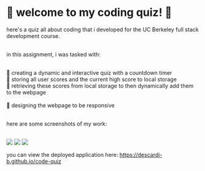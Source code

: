 # 🌸 welcome to my coding quiz! 🌸 

here's a quiz all about coding that i developed for the UC Berkeley full stack development course. <br /><br />

in this assignment, i was tasked with:
<br /><br />

🍓 creating a dynamic and interactive quiz with a countdown timer <br />
🍓 storing all user scores and the current high score to local storage <br />
🍓 retrieving these scores from local storage to then dynamically add them to the webpage <br /><br />
🍓 designing the webpage to be responsive <br /><br />

here are some screenshots of my work: 
<br /><br />

<img src="./Assets/images/coding-quiz-img-1">
<img src="./Assets/images/coding-quiz-img-2">
<img src="./Assets/images/coding-quiz-img-3">

<br />

you can view the deployed application here: <a href=“https://descardi-b.github.io/code-quiz/“>https://descardi-b.github.io/code-quiz</a>
